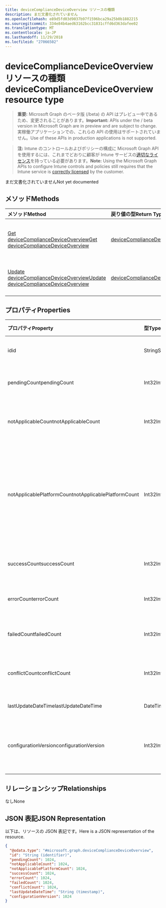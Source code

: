 ```yaml
---
title: deviceComplianceDeviceOverview リソースの種類
description: まだ文書化されていません
ms.openlocfilehash: e89d5fd03d9037b97f1596bca29a25b0b1882215
ms.sourcegitcommit: 334e84b4aed63162bcc31831cffd6d363dafee02
ms.translationtype: MT
ms.contentlocale: ja-JP
ms.lasthandoff: 11/29/2018
ms.locfileid: "27066502"
---
```

# <a name="devicecompliancedeviceoverview-resource-type"></a><span data-ttu-id="64b3e-103">deviceComplianceDeviceOverview リソースの種類</span><span class="sxs-lookup"><span data-stu-id="64b3e-103">deviceComplianceDeviceOverview resource type</span></span>

> <span data-ttu-id="64b3e-104">**重要:** Microsoft Graph のベータ版 (/beta) の API はプレビュー中であるため、変更されることがあります。</span><span class="sxs-lookup"><span data-stu-id="64b3e-104">**Important:** APIs under the / beta version in Microsoft Graph are in preview and are subject to change.</span></span> <span data-ttu-id="64b3e-105">実稼働アプリケーションでの、これらの API の使用はサポートされていません。</span><span class="sxs-lookup"><span data-stu-id="64b3e-105">Use of these APIs in production applications is not supported.</span></span>

> <span data-ttu-id="64b3e-106">**注:** Intune のコントロールおよびポリシーの構成に Microsoft Graph API を使用するには、これまでどおりに顧客が Intune サービスの[適切なライセンス](https://go.microsoft.com/fwlink/?linkid=839381)を持っている必要があります。</span><span class="sxs-lookup"><span data-stu-id="64b3e-106">**Note:** Using the Microsoft Graph APIs to configure Intune controls and policies still requires that the Intune service is [correctly licensed](https://go.microsoft.com/fwlink/?linkid=839381) by the customer.</span></span>

<span data-ttu-id="64b3e-107">まだ文書化されていません</span><span class="sxs-lookup"><span data-stu-id="64b3e-107">Not yet documented</span></span>
## <a name="methods"></a><span data-ttu-id="64b3e-108">メソッド</span><span class="sxs-lookup"><span data-stu-id="64b3e-108">Methods</span></span>
|<span data-ttu-id="64b3e-109">メソッド</span><span class="sxs-lookup"><span data-stu-id="64b3e-109">Method</span></span>|<span data-ttu-id="64b3e-110">戻り値の型</span><span class="sxs-lookup"><span data-stu-id="64b3e-110">Return Type</span></span>|<span data-ttu-id="64b3e-111">説明</span><span class="sxs-lookup"><span data-stu-id="64b3e-111">Description</span></span>|
|:---|:---|:---|
|[<span data-ttu-id="64b3e-112">Get deviceComplianceDeviceOverview</span><span class="sxs-lookup"><span data-stu-id="64b3e-112">Get deviceComplianceDeviceOverview</span></span>](../api/intune-deviceconfig-devicecompliancedeviceoverview-get.md)|[<span data-ttu-id="64b3e-113">deviceComplianceDeviceOverview</span><span class="sxs-lookup"><span data-stu-id="64b3e-113">deviceComplianceDeviceOverview</span></span>](../resources/intune-deviceconfig-devicecompliancedeviceoverview.md)|<span data-ttu-id="64b3e-114">[deviceComplianceDeviceOverview](../resources/intune-deviceconfig-devicecompliancedeviceoverview.md) オブジェクトのプロパティとリレーションシップを読み取ります。</span><span class="sxs-lookup"><span data-stu-id="64b3e-114">Read properties and relationships of the [deviceComplianceDeviceOverview](../resources/intune-deviceconfig-devicecompliancedeviceoverview.md) object.</span></span>|
|[<span data-ttu-id="64b3e-115">Update deviceComplianceDeviceOverview</span><span class="sxs-lookup"><span data-stu-id="64b3e-115">Update deviceComplianceDeviceOverview</span></span>](../api/intune-deviceconfig-devicecompliancedeviceoverview-update.md)|[<span data-ttu-id="64b3e-116">deviceComplianceDeviceOverview</span><span class="sxs-lookup"><span data-stu-id="64b3e-116">deviceComplianceDeviceOverview</span></span>](../resources/intune-deviceconfig-devicecompliancedeviceoverview.md)|<span data-ttu-id="64b3e-117">[deviceComplianceDeviceOverview](../resources/intune-deviceconfig-devicecompliancedeviceoverview.md) オブジェクトのプロパティを更新します。</span><span class="sxs-lookup"><span data-stu-id="64b3e-117">Update the properties of a [deviceComplianceDeviceOverview](../resources/intune-deviceconfig-devicecompliancedeviceoverview.md) object.</span></span>|

## <a name="properties"></a><span data-ttu-id="64b3e-118">プロパティ</span><span class="sxs-lookup"><span data-stu-id="64b3e-118">Properties</span></span>
|<span data-ttu-id="64b3e-119">プロパティ</span><span class="sxs-lookup"><span data-stu-id="64b3e-119">Property</span></span>|<span data-ttu-id="64b3e-120">型</span><span class="sxs-lookup"><span data-stu-id="64b3e-120">Type</span></span>|<span data-ttu-id="64b3e-121">説明</span><span class="sxs-lookup"><span data-stu-id="64b3e-121">Description</span></span>|
|:---|:---|:---|
|<span data-ttu-id="64b3e-122">id</span><span class="sxs-lookup"><span data-stu-id="64b3e-122">id</span></span>|<span data-ttu-id="64b3e-123">String</span><span class="sxs-lookup"><span data-stu-id="64b3e-123">String</span></span>|<span data-ttu-id="64b3e-124">エンティティのキー。</span><span class="sxs-lookup"><span data-stu-id="64b3e-124">Key of the entity.</span></span>|
|<span data-ttu-id="64b3e-125">pendingCount</span><span class="sxs-lookup"><span data-stu-id="64b3e-125">pendingCount</span></span>|<span data-ttu-id="64b3e-126">Int32</span><span class="sxs-lookup"><span data-stu-id="64b3e-126">Int32</span></span>|<span data-ttu-id="64b3e-127">保留中のデバイスの数</span><span class="sxs-lookup"><span data-stu-id="64b3e-127">Number of pending devices</span></span>|
|<span data-ttu-id="64b3e-128">notApplicableCount</span><span class="sxs-lookup"><span data-stu-id="64b3e-128">notApplicableCount</span></span>|<span data-ttu-id="64b3e-129">Int32</span><span class="sxs-lookup"><span data-stu-id="64b3e-129">Int32</span></span>|<span data-ttu-id="64b3e-130">該当しないデバイスの数</span><span class="sxs-lookup"><span data-stu-id="64b3e-130">Number of not applicable devices</span></span>|
|<span data-ttu-id="64b3e-131">notApplicablePlatformCount</span><span class="sxs-lookup"><span data-stu-id="64b3e-131">notApplicablePlatformCount</span></span>|<span data-ttu-id="64b3e-132">Int32</span><span class="sxs-lookup"><span data-stu-id="64b3e-132">Int32</span></span>|<span data-ttu-id="64b3e-133">一致していないプラットフォームとポリシーが適用されないデバイスの数</span><span class="sxs-lookup"><span data-stu-id="64b3e-133">Number of not applicable devices due to mismatch platform and policy</span></span>|
|<span data-ttu-id="64b3e-134">successCount</span><span class="sxs-lookup"><span data-stu-id="64b3e-134">successCount</span></span>|<span data-ttu-id="64b3e-135">Int32</span><span class="sxs-lookup"><span data-stu-id="64b3e-135">Int32</span></span>|<span data-ttu-id="64b3e-136">成功したデバイスの数</span><span class="sxs-lookup"><span data-stu-id="64b3e-136">Number of succeeded devices</span></span>|
|<span data-ttu-id="64b3e-137">errorCount</span><span class="sxs-lookup"><span data-stu-id="64b3e-137">errorCount</span></span>|<span data-ttu-id="64b3e-138">Int32</span><span class="sxs-lookup"><span data-stu-id="64b3e-138">Int32</span></span>|<span data-ttu-id="64b3e-139">エラー デバイスの数</span><span class="sxs-lookup"><span data-stu-id="64b3e-139">Number of error devices</span></span>|
|<span data-ttu-id="64b3e-140">failedCount</span><span class="sxs-lookup"><span data-stu-id="64b3e-140">failedCount</span></span>|<span data-ttu-id="64b3e-141">Int32</span><span class="sxs-lookup"><span data-stu-id="64b3e-141">Int32</span></span>|<span data-ttu-id="64b3e-142">失敗したデバイスの数</span><span class="sxs-lookup"><span data-stu-id="64b3e-142">Number of failed devices</span></span>|
|<span data-ttu-id="64b3e-143">conflictCount</span><span class="sxs-lookup"><span data-stu-id="64b3e-143">conflictCount</span></span>|<span data-ttu-id="64b3e-144">Int32</span><span class="sxs-lookup"><span data-stu-id="64b3e-144">Int32</span></span>|<span data-ttu-id="64b3e-145">競合しているデバイスの数</span><span class="sxs-lookup"><span data-stu-id="64b3e-145">Number of devices in conflict</span></span>|
|<span data-ttu-id="64b3e-146">lastUpdateDateTime</span><span class="sxs-lookup"><span data-stu-id="64b3e-146">lastUpdateDateTime</span></span>|<span data-ttu-id="64b3e-147">DateTimeOffset</span><span class="sxs-lookup"><span data-stu-id="64b3e-147">DateTimeOffset</span></span>|<span data-ttu-id="64b3e-148">最終更新時刻</span><span class="sxs-lookup"><span data-stu-id="64b3e-148">Last update time</span></span>|
|<span data-ttu-id="64b3e-149">configurationVersion</span><span class="sxs-lookup"><span data-stu-id="64b3e-149">configurationVersion</span></span>|<span data-ttu-id="64b3e-150">Int32</span><span class="sxs-lookup"><span data-stu-id="64b3e-150">Int32</span></span>|<span data-ttu-id="64b3e-151">対象の概要に関するポリシーのバージョン</span><span class="sxs-lookup"><span data-stu-id="64b3e-151">Version of the policy for that overview</span></span>|

## <a name="relationships"></a><span data-ttu-id="64b3e-152">リレーションシップ</span><span class="sxs-lookup"><span data-stu-id="64b3e-152">Relationships</span></span>
<span data-ttu-id="64b3e-153">なし</span><span class="sxs-lookup"><span data-stu-id="64b3e-153">None</span></span>
## <a name="json-representation"></a><span data-ttu-id="64b3e-154">JSON 表記</span><span class="sxs-lookup"><span data-stu-id="64b3e-154">JSON Representation</span></span>
<span data-ttu-id="64b3e-155">以下は、リソースの JSON 表記です。</span><span class="sxs-lookup"><span data-stu-id="64b3e-155">Here is a JSON representation of the resource.</span></span>
<!-- {
  "blockType": "resource",
  "keyProperty": "id",
  "@odata.type": "microsoft.graph.deviceComplianceDeviceOverview"
}
-->
``` json
{
  "@odata.type": "#microsoft.graph.deviceComplianceDeviceOverview",
  "id": "String (identifier)",
  "pendingCount": 1024,
  "notApplicableCount": 1024,
  "notApplicablePlatformCount": 1024,
  "successCount": 1024,
  "errorCount": 1024,
  "failedCount": 1024,
  "conflictCount": 1024,
  "lastUpdateDateTime": "String (timestamp)",
  "configurationVersion": 1024
}
```






